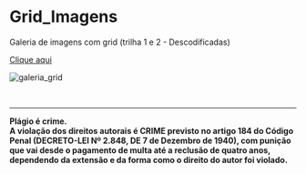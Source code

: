 # Grid_Imagens
Galeria de imagens com grid (trilha 1 e 2 - Descodificadas)

<a href="https://lucienelima8.github.io/Grid_Imagens/" target="_blank">Clique aqui</a>

![galeria_grid](https://github.com/lucienelima8/Grid_Imagens/assets/137119392/13c670a2-9ac9-4234-b20f-34f1aaddff7c)


<br>
<hr>
<b>Plágio é crime.<br>
A violação dos direitos autorais é CRIME previsto no <b>artigo 184 do Código Penal (DECRETO-LEI Nº 2.848, DE 7 de Dezembro de 1940)<b>, com punição que vai desde o pagamento de multa até a reclusão de quatro anos, dependendo da extensão e da forma como o direito do autor foi violado.
